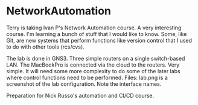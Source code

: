 # NetworkAutomation
Terry is taking Ivan P's Network Automation course.
A very interesting course. I'm learning a bunch of stuff that I would like to know. Some, like Git, are new systems that perform functions like version control that I used to do with other tools (rcs/cvs).

The lab is done in GNS3. Three simple routers on a single switch-based LAN. The MacBookPro is connected via the cloud to the routers. Very simple. It will need some more complexity to do some of the later labs where control functions need to be performed.
Files: lab.png is a screenshot of the lab configuration. Note the interface names.

Preparation for Nick Russo's automation and CI/CD course.
